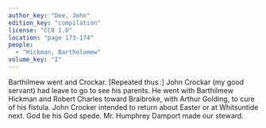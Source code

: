 ```yaml
---
author_key: "Dee, John"
edition_key: "compilation"
license: "CC0 1.0"
location: "page 173-174"
people:
  - "Hickman, Bartholomew"
volume_key: "I"
---
```

Barthilmew went and Crockar. [Repeated thus :] John Crockar (my good servant)
had leave to go to see his parents. He went with Barthilmew Hickman and Robert
Charles toward Braibroke, with Arthur Golding, to cure of his fistula. John
Crocker intended to return about Easter or at Whitsuntide next. God be his
God spede. Mr. Humphrey Damport made our steward.
